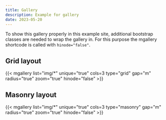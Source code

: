 ```yaml
---
title: Gallery
description: Example for gallery
date: 2023-05-20
---
```

<!-- Cspell:ignore ovlpos ovlx ovly ovlperc lightbox mgallery Hinode shortcode -->

To show this gallery properly in this example site, additional bootstrap classes are needed to wrap the gallery in.
For this purpose the mgallery shortcode is called with `hinode="false"`.

## Grid layout

{{< mgallery list="img/*" unique="true" cols=3 type="grid" gap="m" radius="true" zoom="true" hinode="false" >}}

## Masonry layout

{{< mgallery list="img/*" unique="true" cols=3 type="masonry" gap="m" radius="true" zoom="true" hinode="false" >}}
